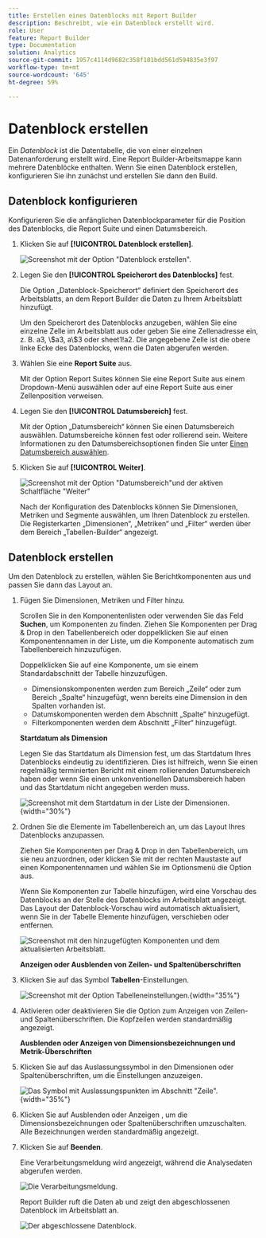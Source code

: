```yaml
---
title: Erstellen eines Datenblocks mit Report Builder
description: Beschreibt, wie ein Datenblock erstellt wird.
role: User
feature: Report Builder
type: Documentation
solution: Analytics
source-git-commit: 1957c4114d9682c358f101bdd561d594835e3f97
workflow-type: tm+mt
source-wordcount: '645'
ht-degree: 59%

---
```


# Datenblock erstellen

Ein *Datenblock* ist die Datentabelle, die von einer einzelnen Datenanforderung erstellt wird. Eine Report Builder-Arbeitsmappe kann mehrere Datenblöcke enthalten. Wenn Sie einen Datenblock erstellen, konfigurieren Sie ihn zunächst und erstellen Sie dann den Build.

## Datenblock konfigurieren

Konfigurieren Sie die anfänglichen Datenblockparameter für die Position des Datenblocks, die Report Suite und einen Datumsbereich.

1. Klicken Sie auf **[!UICONTROL Datenblock erstellen]**.

   ![ Screenshot mit der Option &quot;Datenblock erstellen&quot;.](./assets/create_db.png)

1. Legen Sie den **[!UICONTROL Speicherort des Datenblocks]** fest.

   Die Option „Datenblock-Speicherort“ definiert den Speicherort des Arbeitsblatts, an dem Report Builder die Daten zu Ihrem Arbeitsblatt hinzufügt.

   Um den Speicherort des Datenblocks anzugeben, wählen Sie eine einzelne Zelle im Arbeitsblatt aus oder geben Sie eine Zellenadresse ein, z. B. a3, \\\$a3, a\\\$3 oder sheet1!a2. Die angegebene Zelle ist die obere linke Ecke des Datenblocks, wenn die Daten abgerufen werden.

1. Wählen Sie eine **Report Suite** aus.

   Mit der Option Report Suites können Sie eine Report Suite aus einem Dropdown-Menü auswählen oder auf eine Report Suite aus einer Zellenposition verweisen.

1. Legen Sie den **[!UICONTROL Datumsbereich]** fest.

   Mit der Option „Datumsbereich“ können Sie einen Datumsbereich auswählen. Datumsbereiche können fest oder rollierend sein. Weitere Informationen zu den Datumsbereichsoptionen finden Sie unter [Einen Datumsbereich auswählen](select-date-range.md).

1. Klicken Sie auf **[!UICONTROL Weiter]**.

   ![Screenshot mit der Option &quot;Datumsbereich&quot;und der aktiven Schaltfläche &quot;Weiter&quot;](./assets/choose_date_data_view3.png)

   Nach der Konfiguration des Datenblocks können Sie Dimensionen, Metriken und Segmente auswählen, um Ihren Datenblock zu erstellen. Die Registerkarten „Dimensionen“, „Metriken“ und „Filter“ werden über dem Bereich „Tabellen-Builder“ angezeigt.

## Datenblock erstellen

Um den Datenblock zu erstellen, wählen Sie Berichtkomponenten aus und passen Sie dann das Layout an.

1. Fügen Sie Dimensionen, Metriken und Filter hinzu.

   Scrollen Sie in den Komponentenlisten oder verwenden Sie das Feld **Suchen**, um Komponenten zu finden. Ziehen Sie Komponenten per Drag &amp; Drop in den Tabellenbereich oder doppelklicken Sie auf einen Komponentennamen in der Liste, um die Komponente automatisch zum Tabellenbereich hinzuzufügen.

   Doppelklicken Sie auf eine Komponente, um sie einem Standardabschnitt der Tabelle hinzuzufügen.

   - Dimensionskomponenten werden zum Bereich „Zeile“ oder zum Bereich „Spalte“ hinzugefügt, wenn bereits eine Dimension in den Spalten vorhanden ist.
   - Datumskomponenten werden dem Abschnitt „Spalte“ hinzugefügt.
   - Filterkomponenten werden dem Abschnitt „Filter“ hinzugefügt.

   **Startdatum als Dimension**

   Legen Sie das Startdatum als Dimension fest, um das Startdatum Ihres Datenblocks eindeutig zu identifizieren. Dies ist hilfreich, wenn Sie einen regelmäßig terminierten Bericht mit einem rollierenden Datumsbereich haben oder wenn Sie einen unkonventionellen Datumsbereich haben und das Startdatum nicht angegeben werden muss.

   ![Screenshot mit dem Startdatum in der Liste der Dimensionen.](./assets/start-date-dimension.png){width="30%"}

1. Ordnen Sie die Elemente im Tabellenbereich an, um das Layout Ihres Datenblocks anzupassen.

   Ziehen Sie Komponenten per Drag &amp; Drop in den Tabellenbereich, um sie neu anzuordnen, oder klicken Sie mit der rechten Maustaste auf einen Komponentennamen und wählen Sie im Optionsmenü die Option aus.

   Wenn Sie Komponenten zur Tabelle hinzufügen, wird eine Vorschau des Datenblocks an der Stelle des Datenblocks im Arbeitsblatt angezeigt. Das Layout der Datenblock-Vorschau wird automatisch aktualisiert, wenn Sie in der Tabelle Elemente hinzufügen, verschieben oder entfernen.

   ![ Screenshot mit den hinzugefügten Komponenten und dem aktualisierten Arbeitsblatt.](./assets/image10.png)

   **Anzeigen oder Ausblenden von Zeilen- und Spaltenüberschriften**

1. Klicken Sie auf das Symbol **Tabellen**-Einstellungen.

   ![ Screenshot mit der Option Tabelleneinstellungen.](./assets/table-settings.png){width="35%"}

1. Aktivieren oder deaktivieren Sie die Option zum Anzeigen von Zeilen- und Spaltenüberschriften. Die Kopfzeilen werden standardmäßig angezeigt.

   **Ausblenden oder Anzeigen von Dimensionsbezeichnungen und Metrik-Überschriften**

1. Klicken Sie auf das Auslassungssymbol in den Dimensionen oder Spaltenüberschriften, um die Einstellungen anzuzeigen.

   ![Das Symbol mit Auslassungspunkten im Abschnitt &quot;Zeile&quot;.](./assets/row-heading.png){width="35%"}

1. Klicken Sie auf Ausblenden oder Anzeigen , um die Dimensionsbezeichnungen oder Spaltenüberschriften umzuschalten. Alle Bezeichnungen werden standardmäßig angezeigt.

1. Klicken Sie auf **Beenden**.

   Eine Verarbeitungsmeldung wird angezeigt, während die Analysedaten abgerufen werden.

   ![ Die Verarbeitungsmeldung.](./assets/image11.png)

   Report Builder ruft die Daten ab und zeigt den abgeschlossenen Datenblock im Arbeitsblatt an.

   ![Der abgeschlossene Datenblock.](./assets/image12.png)
